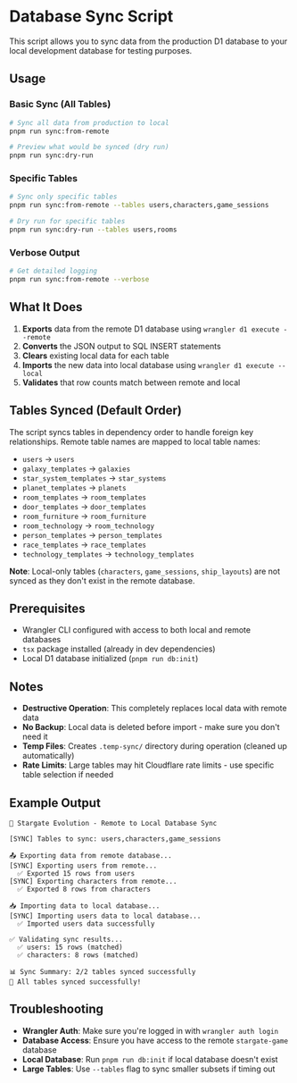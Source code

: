 # Database Sync Script

This script allows you to sync data from the production D1 database to your local development database for testing purposes.

## Usage

### Basic Sync (All Tables)
```bash
# Sync all data from production to local
pnpm run sync:from-remote

# Preview what would be synced (dry run)
pnpm run sync:dry-run
```

### Specific Tables
```bash
# Sync only specific tables
pnpm run sync:from-remote --tables users,characters,game_sessions

# Dry run for specific tables
pnpm run sync:dry-run --tables users,rooms
```

### Verbose Output
```bash
# Get detailed logging
pnpm run sync:from-remote --verbose
```

## What It Does

1. **Exports** data from the remote D1 database using `wrangler d1 execute --remote`
2. **Converts** the JSON output to SQL INSERT statements
3. **Clears** existing local data for each table
4. **Imports** the new data into local database using `wrangler d1 execute --local`
5. **Validates** that row counts match between remote and local

## Tables Synced (Default Order)

The script syncs tables in dependency order to handle foreign key relationships.
Remote table names are mapped to local table names:

- `users` → `users`
- `galaxy_templates` → `galaxies`
- `star_system_templates` → `star_systems`
- `planet_templates` → `planets`
- `room_templates` → `room_templates`
- `door_templates` → `door_templates`
- `room_furniture` → `room_furniture`
- `room_technology` → `room_technology`
- `person_templates` → `person_templates`
- `race_templates` → `race_templates`
- `technology_templates` → `technology_templates`

**Note**: Local-only tables (`characters`, `game_sessions`, `ship_layouts`) are not synced as they don't exist in the remote database.

## Prerequisites

- Wrangler CLI configured with access to both local and remote databases
- `tsx` package installed (already in dev dependencies)
- Local D1 database initialized (`pnpm run db:init`)

## Notes

- **Destructive Operation**: This completely replaces local data with remote data
- **No Backup**: Local data is deleted before import - make sure you don't need it
- **Temp Files**: Creates `.temp-sync/` directory during operation (cleaned up automatically)
- **Rate Limits**: Large tables may hit Cloudflare rate limits - use specific table selection if needed

## Example Output

```
🔄 Stargate Evolution - Remote to Local Database Sync

[SYNC] Tables to sync: users,characters,game_sessions

📤 Exporting data from remote database...
[SYNC] Exporting users from remote...
  ✅ Exported 15 rows from users
[SYNC] Exporting characters from remote...
  ✅ Exported 8 rows from characters

📥 Importing data to local database...
[SYNC] Importing users data to local database...
  ✅ Imported users data successfully

✅ Validating sync results...
  ✅ users: 15 rows (matched)
  ✅ characters: 8 rows (matched)

📊 Sync Summary: 2/2 tables synced successfully
🎉 All tables synced successfully!
```

## Troubleshooting

- **Wrangler Auth**: Make sure you're logged in with `wrangler auth login`
- **Database Access**: Ensure you have access to the remote `stargate-game` database
- **Local Database**: Run `pnpm run db:init` if local database doesn't exist
- **Large Tables**: Use `--tables` flag to sync smaller subsets if timing out